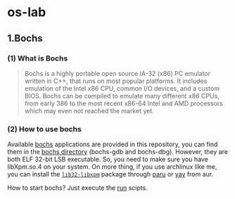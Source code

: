 # os-lab

## 1.Bochs

### (1) What is **Bochs**

> Bochs is a highly portable open source IA-32 (x86) PC emulator written in C++, that runs on most popular platforms. It includes emulation of the Intel x86 CPU, common I/O devices, and a custom BIOS. Bochs can be compiled to emulate many different x86 CPUs, from early 386 to the most recent x86-64 Intel and AMD processors which may even not reached the market yet.

### (2) How to use bochs

Available [bochs](https://bochs.sourceforge.io/) applications are provided in this repository, you can find them in the [bochs directory](https://github.com/fansuregrin/shiyanlou-oslab/tree/main/bochs) (bochs-gdb and bochs-dbg). However, they are both ELF 32-bit LSB executable. So, you  need to make sure you have libXpm.so.4 on your system. On more thing, if you use archlinux like me, you can install the [`lib32-libxpm`](https://aur.archlinux.org/packages/lib32-libxpm) package through [paru](https://github.com/morganamilo/paru) or [yay](https://github.com/Jguer/yay) from aur.

How to start bochs? Just execute the [run](https://github.com/fansuregrin/shiyanlou-oslab/blob/main/run) scipts.   

